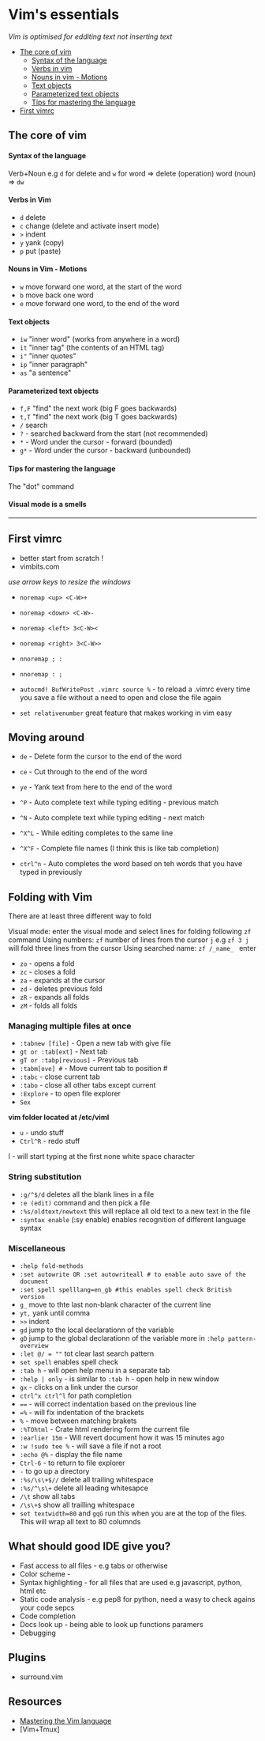 # Vim's essentials 

_Vim is optimised for edditing text not inserting text_

- [The core of vim](#the-core-of-vim)
    - [Syntax of the language](#syntax-of-the-language)
    - [Verbs in vim](#verbs-in-vim)
    - [Nouns in vim - Motions](#nouns-in-vim-motions)
    - [Text objects](#text-objects)
    - [Parameterized text objects](#parameterized-text-object)
    - [Tips for mastering the language](#tips-for-mastering-the-language)
- [First vimrc](#first-vimrc)

## The core of vim

#### Syntax of the language

Verb+Noun e.g `d` for delete and `w` for word => delete (operation) word (noun) => `dw`

#### Verbs in Vim

- `d` delete
- `c` change (delete and activate insert mode)
- `>` indent
- `y` yank (copy)
- `p` put (paste)

#### Nouns in Vim - Motions

- `w` move forward one word, at the start of the word
- `b` move back one word
- `e` move forward one word, to the end of the word

#### Text objects

- `iw` "inner word" (works from anywhere in a word)
- `it` "inner tag" (the contents of an HTML tag)
- `i"` "inner quotes"
- `ip` "inner paragraph"
- `as` "a sentence"

#### Parameterized text objects

- `f,F` "find" the next work (big F goes backwards)
- `t,T` "find" the next work (big T goes backwards)
- `/` search
- `?` - searched backward from the start (not recommended)
- `*` - Word under the cursor - forward (bounded)
- `g*` - Word under the cursor - backward (unbounded)

#### Tips for mastering the language

The "dot" command

#### Visual mode is a smells

----------------------------------------------------------------------------------------------------

## First vimrc

- better start from scratch !
- vimbits.com

_use arrow keys to resize the windows_

- `noremap <up> <C-W>+` 
- `noremap <down> <C-W>-`
- `noremap <left> 3<C-W><`
- `noremap <right> 3<C-W>>`

- `nnoremap ; :`
- `nnoremap : ;`

- `autocmd! BufWritePost .vimrc source %` - to reload a .vimrc every time you save a file without a need to open and
close the file again
- `set relativenumber` great feature that makes working in vim easy

## Moving around

- `de` - Delete form the cursor to the end of the word
- `ce` - Cut through to the end of the word
- `ye` - Yank text from here to the end of the word
 
- `^P` - Auto complete text while typing editing - previous match
- `^N` - Auto complete text while typing editing - next match
- `^X^L` - While editing completes to the same line
- `^X^F` - Complete file names (I think this is like tab completion)
- `ctrl^n` - Auto completes the word based on teh words that you have typed in previously

## Folding with Vim

There are at least three different way to fold

Visual mode: enter the visual mode and select lines for folding following `zf` command
Using numbers: `zf` number of lines from the cursor `j` e.g `zf 3 j` will fold three lines from the cursor
Using searched name: `zf /_name_ ` enter

- `zo` - opens a fold
- `zc` - closes a fold
- `za` - expands at the cursor
- `zd` - deletes previous fold
- `zR` - expands all folds
- `zM` - folds all folds

### Managing multiple files at once

- `:tabnew [file]` - Open a new tab with give file
- `gt or :tab[ext]` - Next tab
- `gT or :tabp[revious]` - Previous tab
- `:tabm[ove] #` - Move current tab to position #
- `:tabc` - close current tab
- `:tabo` - close all other tabs except current
- `:Explore` - to open file explorer
- `Sex`

__vim folder located at /etc/vimI__

- `u` - undo stuff
- `Ctrl^R` - redo stuff

I - will start typing at the first none white space character 

### String substitution

- `:g/^$/d` deletes all the blank lines in a file
- `:e (edit)` command and then pick a file
- `:%s/oldtext/newtext` this will replace all old text to a new text in the file
- `:syntax enable` (:sy enable) enables recognition of different language syntax

### Miscellaneous


- `:help fold-methods`
- `:set autowrite OR :set autowriteall # to enable auto save of the document`
- `:set spell spelllang=en_gb #this enables spell check British version`
- `g_` move to thte last non-blank character of the current line
- `yt,` yank until comma
- `>>` indent
- `gd` jump to the local declarationn of the variable
- `gD` jump to the global declarationn of the variable
more in `:help pattern-overview`
- `:let @/ = ""` tot clear last search pattern
- `set spell` enables spell check
- `:tab h` - will open help menu in a separate tab
- `:help | only` - is similar to `:tab h` - open help in new window
- `gx` - clicks on a link under the cursor
- `ctrl^x ctrl^l` for path completion
- `==` - will correct indentation based on the previous line
- `=%` - will fix indentation of the brackets
- `%` - move between matching brakets
- `:%TOhtml` - Crate html rendering form the current file
- `:earlier 15m` - Will revert document how it was 15 minutes ago
- `:w !sudo tee %` - will save a file if not a root
- `:echo @%` - display the file name
- `Ctrl-6` - to return to file explorer
- `-` to go up a directory
- `:%s/\s\+$//` delete all trailing whitespace
- `:%s/^\s\+` delete all leading whitesapce
- `/\t` show all tabs
- `/\s\+$` show all trailling whitespace
- `set textwidth=80` and `gqG` run this when you are at the top of the files. This will wrap all text to 80
columnds

## What should good IDE give you?

 - Fast access to all files - e.g tabs or otherwise
 - Color scheme             -  
 - Syntax highlighting      - for all files that are used e.g javascript, python, html etc
 - Static code analysis     - e.g pep8 for python, need a wasy to check agains your code sepcs
 - Code completion         
 - Docs look up             - being able to look up functions paramers 
 - Debugging             

## Plugins

- surround.vim

## Resources

- [Mastering the Vim language](https://www.youtube.com/watch?v=6T5aCzbrd18&index=6&list=WL)
- [Vim+Tmux]
